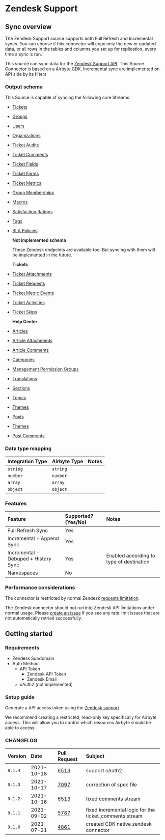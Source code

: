 # Zendesk Support

## Sync overview

The Zendesk Support source supports both Full Refresh and Incremental syncs. You can choose if this connector will copy only the new or updated data, or all rows in the tables and columns you set up for replication, every time a sync is run.

This source can sync data for the [Zendesk Support API](https://developer.zendesk.com/api-reference/apps/apps-support-api/introduction/). This Source Connector is based on a [Airbyte CDK](https://docs.airbyte.io/connector-development/cdk-python). Incremental sync are implemented on API side by its filters

### Output schema

This Source is capable of syncing the following core Streams:

* [Tickets](https://developer.zendesk.com/rest_api/docs/support/tickets)
* [Groups](https://developer.zendesk.com/rest_api/docs/support/groups)
* [Users](https://developer.zendesk.com/rest_api/docs/support/users)
* [Organizations](https://developer.zendesk.com/rest_api/docs/support/organizations)
* [Ticket Audits](https://developer.zendesk.com/rest_api/docs/support/ticket_audits)
* [Ticket Comments](https://developer.zendesk.com/rest_api/docs/support/ticket_comments)
* [Ticket Fields](https://developer.zendesk.com/rest_api/docs/support/ticket_fields)
* [Ticket Forms](https://developer.zendesk.com/rest_api/docs/support/ticket_forms)
* [Ticket Metrics](https://developer.zendesk.com/rest_api/docs/support/ticket_metrics)
* [Group Memberships](https://developer.zendesk.com/rest_api/docs/support/group_memberships)
* [Macros](https://developer.zendesk.com/rest_api/docs/support/macros)
* [Satisfaction Ratings](https://developer.zendesk.com/rest_api/docs/support/satisfaction_ratings)
* [Tags](https://developer.zendesk.com/rest_api/docs/support/tags)
* [SLA Policies](https://developer.zendesk.com/rest_api/docs/support/sla_policies)

  **Not implemented schema**

  These Zendesk endpoints are available too. But syncing with them will be implemented in the future.

  **Tickets**

* [Ticket Attachments](https://developer.zendesk.com/api-reference/ticketing/tickets/ticket-attachments/)
* [Ticket Requests](https://developer.zendesk.com/api-reference/ticketing/tickets/ticket-requests/)
* [Ticket Metric Events](https://developer.zendesk.com/api-reference/ticketing/tickets/ticket_metric_events/)
* [Ticket Activities](https://developer.zendesk.com/api-reference/ticketing/tickets/activity_stream/)
* [Ticket Skips](https://developer.zendesk.com/api-reference/ticketing/tickets/ticket_skips/)

  **Help Center**

* [Articles](https://developer.zendesk.com/api-reference/help_center/help-center-api/articles/)
* [Article Attachments](https://developer.zendesk.com/api-reference/help_center/help-center-api/article_attachments/)
* [Article Comments](https://developer.zendesk.com/api-reference/help_center/help-center-api/article_comments/)
* [Categories](https://developer.zendesk.com/api-reference/help_center/help-center-api/categories/)
* [Management Permission Groups](https://developer.zendesk.com/api-reference/help_center/help-center-api/permission_groups/)
* [Translations](https://developer.zendesk.com/api-reference/help_center/help-center-api/translations/)
* [Sections](https://developer.zendesk.com/api-reference/help_center/help-center-api/sections/)
* [Topics](https://developer.zendesk.com/api-reference/help_center/help-center-api/topics)
* [Themes](https://developer.zendesk.com/api-reference/help_center/help-center-api/theming)
* [Posts](https://developer.zendesk.com/api-reference/help_center/help-center-api/posts)
* [Themes](https://developer.zendesk.com/api-reference/help_center/help-center-api/posts)
* [Post Comments](https://developer.zendesk.com/api-reference/help_center/help-center-api/post_comments/)

### Data type mapping

| Integration Type | Airbyte Type | Notes |
| :--------------- | :----------- | :---- |
| `string`         | `string`     |       |
| `number`         | `number`     |       |
| `array`          | `array`      |       |
| `object`         | `object`     |       |

### Features

| Feature                              | Supported?\(Yes/No\) | Notes                                    |
| :----------------------------------- | :------------------- | :--------------------------------------- |
| Full Refresh Sync                    | Yes                  |                                          |
| Incremental - Append Sync            | Yes                  |                                          |
| Incremental - Debuped + History Sync | Yes                  | Enabled according to type of destination |
| Namespaces                           | No                   |                                          |

### Performance considerations

The connector is restricted by normal Zendesk [requests limitation](https://developer.zendesk.com/rest_api/docs/support/usage_limits).

The Zendesk connector should not run into Zendesk API limitations under normal usage. Please [create an issue](https://github.com/airbytehq/airbyte/issues) if you see any rate limit issues that are not automatically retried successfully.

## Getting started

### Requirements

* Zendesk Subdomain
* Auth Method
  * API Token
    * Zendesk API Token 
    * Zendesk Email 
  * oAuth2 \(not implemented\)

### Setup guide

Generate a API access token using the [Zendesk support](https://support.zendesk.com/hc/en-us/articles/226022787-Generating-a-new-API-token)

We recommend creating a restricted, read-only key specifically for Airbyte access. This will allow you to control which resources Airbyte should be able to access.

### CHANGELOG

| Version | Date | Pull Request | Subject |
| :------ | :--------  | :-----       | :------ |
| `0.1.4` | 2021-10-18 | [6513](https://github.com/airbytehq/airbyte/pull/6513) | support oAuth2 |
| `0.1.3` | 2021-10-17 | [7097](https://github.com/airbytehq/airbyte/pull/7097) | correction of spec file |
| `0.1.2` | 2021-10-16 | [6513](https://github.com/airbytehq/airbyte/pull/6513) | fixed comments stream |
| `0.1.1` | 2021-09-02 | [5787](https://github.com/airbytehq/airbyte/pull/5787) | fixed incremental logic for the ticket_comments stream |
| `0.1.0` | 2021-07-21 | [4861](https://github.com/airbytehq/airbyte/pull/4861) | created CDK native zendesk connector                   |

